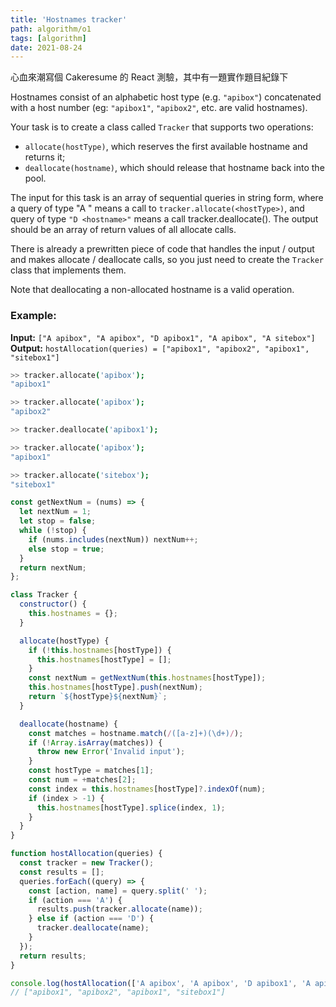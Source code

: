 ```yaml
---
title: 'Hostnames tracker'
path: algorithm/o1
tags: [algorithm]
date: 2021-08-24
---
```


心血來潮寫個 Cakeresume 的 React 測驗，其中有一題實作題目紀錄下

Hostnames consist of an alphabetic host type (e.g. `"apibox"`) concatenated with a host number (eg: `"apibox1"`, `"apibox2"`, etc. are valid hostnames).

Your task is to create a class called `Tracker` that supports two operations:

- `allocate(hostType)`, which reserves the first available hostname and returns it;
- `deallocate(hostname)`, which should release that hostname back into the pool.

The input for this task is an array of sequential queries in string form, where a query of type "A <hostType>" means a call to `tracker.allocate(<hostType>)`, and query of type `"D <hostname>"` means a call tracker.deallocate(<hostname>). The output should be an array of return values of all allocate calls.

There is already a prewritten piece of code that handles the input / output and makes allocate / deallocate calls, so you just need to create the `Tracker` class that implements them.

Note that deallocating a non-allocated hostname is a valid operation.

### Example:

**Input:** `["A apibox", "A apibox", "D apibox1", "A apibox", "A sitebox"]`  
**Output:** `hostAllocation(queries) = ["apibox1", "apibox2", "apibox1", "sitebox1"]`

```sh
>> tracker.allocate('apibox');
"apibox1"

>> tracker.allocate('apibox');
"apibox2"

>> tracker.deallocate('apibox1');

>> tracker.allocate('apibox');
"apibox1"

>> tracker.allocate('sitebox');
"sitebox1"
```

```javascript
const getNextNum = (nums) => {
  let nextNum = 1;
  let stop = false;
  while (!stop) {
    if (nums.includes(nextNum)) nextNum++;
    else stop = true;
  }
  return nextNum;
};

class Tracker {
  constructor() {
    this.hostnames = {};
  }

  allocate(hostType) {
    if (!this.hostnames[hostType]) {
      this.hostnames[hostType] = [];
    }
    const nextNum = getNextNum(this.hostnames[hostType]);
    this.hostnames[hostType].push(nextNum);
    return `${hostType}${nextNum}`;
  }

  deallocate(hostname) {
    const matches = hostname.match(/([a-z]+)(\d+)/);
    if (!Array.isArray(matches)) {
      throw new Error('Invalid input');
    }
    const hostType = matches[1];
    const num = +matches[2];
    const index = this.hostnames[hostType]?.indexOf(num);
    if (index > -1) {
      this.hostnames[hostType].splice(index, 1);
    }
  }
}

function hostAllocation(queries) {
  const tracker = new Tracker();
  const results = [];
  queries.forEach((query) => {
    const [action, name] = query.split(' ');
    if (action === 'A') {
      results.push(tracker.allocate(name));
    } else if (action === 'D') {
      tracker.deallocate(name);
    }
  });
  return results;
}

console.log(hostAllocation(['A apibox', 'A apibox', 'D apibox1', 'A apibox', 'A sitebox']));
// ["apibox1", "apibox2", "apibox1", "sitebox1"]
```
